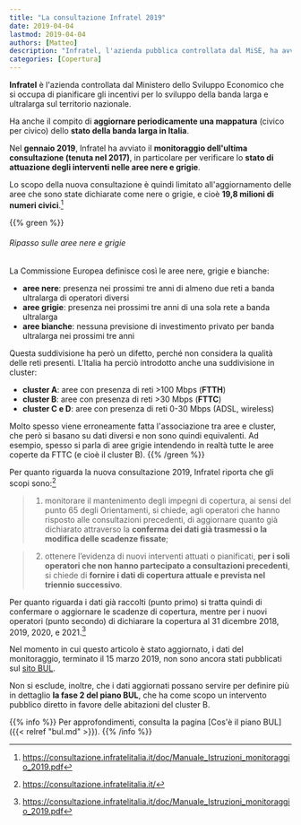 ```yaml
---
title: "La consultazione Infratel 2019"
date: 2019-04-04
lastmod: 2019-04-04
authors: [Matteo]
description: "Infratel, l'azienda pubblica controllata dal MiSE, ha avviato nel 2019 il monitoraggio delle aree nere e grigie del Paese, per pianificare interventi futuri di miglioramento delle connessioni a Internet in aree con scarsi investimenti."
categories: [Copertura]
---
```


**Infratel** è l'azienda controllata dal Ministero dello Sviluppo Economico che si occupa di pianificare gli incentivi per lo sviluppo della banda larga e ultralarga sul territorio nazionale.

Ha anche il compito di **aggiornare periodicamente una mappatura** (civico per civico) dello **stato della banda larga in Italia**.

Nel **gennaio 2019**, Infratel ha avviato il **monitoraggio dell'ultima consultazione (tenuta nel 2017)**, in particolare per verificare lo **stato di attuazione degli interventi nelle aree nere e grigie**.

Lo scopo della nuova consultazione è quindi limitato all'aggiornamento delle aree che sono state dichiarate come nere o grigie, e cioè **19,8 milioni di numeri civici**.[^infratel2]

{{% green %}}
###### Ripasso sulle aree nere e grigie
La Commissione Europea definisce così le aree nere, grigie e bianche:

- **aree nere**: presenza nei prossimi tre anni di almeno due reti a banda ultralarga di operatori diversi
- **aree grigie**: presenza nei prossimi tre anni di una sola rete a banda ultralarga
- **aree bianche**: nessuna previsione di investimento privato per banda ultralarga nei prossimi tre anni

Questa suddivisione ha però un difetto, perché non considera la qualità delle reti presenti. L'Italia ha perciò introdotto anche una suddivisione in cluster:

- **cluster A**: aree con presenza di reti >100 Mbps (**FTTH**)
- **cluster B**: aree con presenza di reti >30 Mbps (**FTTC**)
- **cluster C e D**: aree con presenza di reti 0-30 Mbps (ADSL, wireless)

Molto spesso viene erroneamente fatta l'associazione tra aree e cluster, che però si basano su dati diversi e non sono quindi equivalenti. Ad esempio, spesso si parla di aree grigie intendendo in realtà tutte le aree coperte da FTTC (e cioè il cluster B).
{{% /green %}}

Per quanto riguarda la nuova consultazione 2019, Infratel riporta che gli scopi sono:[^infratel1]

>1) monitorare il mantenimento degli impegni di copertura, ai sensi del punto 65 degli Orientamenti, si chiede, agli operatori che hanno risposto alle consultazioni precedenti, di aggiornare quanto già dichiarato attraverso la **conferma dei dati già trasmessi o la modifica delle scadenze fissate**;

>2) ottenere l’evidenza di nuovi interventi attuati o pianificati, **per i soli operatori che non hanno partecipato a consultazioni precedenti**, si chiede di **fornire i dati di copertura attuale e prevista nel triennio successivo**.

Per quanto riguarda i dati già raccolti (punto primo) si tratta quindi di confermare o aggiornare le scadenze di copertura, mentre per i nuovi operatori (punto secondo) di dichiarare la copertura al 31 dicembre 2018, 2019, 2020, e 2021.[^infratel2]

Nel momento in cui questo articolo è stato aggiornato, i dati del monitoraggio, terminato il 15 marzo 2019, non sono ancora stati pubblicati sul [sito BUL](https://bandaultralarga.italia.it).

Non si esclude, inoltre, che i dati aggiornati possano servire per definire più in dettaglio **la fase 2 del piano BUL**, che ha come scopo un intervento pubblico diretto in favore delle abitazioni del cluster B.

{{% info %}}
Per approfondimenti, consulta la pagina [Cos'è il piano BUL]({{< relref "bul.md" >}}).
{{% /info %}}

[^infratel1]: https://consultazione.infratelitalia.it/
[^infratel2]: https://consultazione.infratelitalia.it/doc/Manuale_Istruzioni_monitoraggio_2019.pdf
